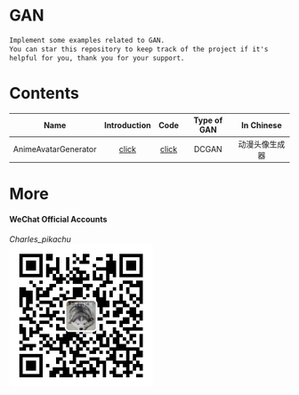 # GAN
```
Implement some examples related to GAN.
You can star this repository to keep track of the project if it's helpful for you, thank you for your support.
```

# Contents
|   Name                               |     Introduction                                                  |      Code                                                                              |     Type of GAN      |      In Chinese       |
|   :----:                             |     :----:                                                        |      :----:                                                                            |     :----:           |      :----:           |
|   AnimeAvatarGenerator               |     [click]()                                                     |      [click](https://github.com/CharlesPikachu/GAN/tree/master/AnimeAvatarGenerator)   |     DCGAN            |      动漫头像生成器   |

# More
#### WeChat Official Accounts
*Charles_pikachu*  
![img](pikachu.jpg)